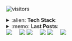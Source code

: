 ![visitors](https://visitor-badge.laobi.icu/badge?page_id=korayguler)

<details>
 <summary> :alien: <b>Tech Stack</b>: </summary>
<br>
<p align = "left">
 
<img src="https://raw.githubusercontent.com/korayguler/korayguler.github.io/master/icons/html5/html5-original-wordmark.svg" width="40px"/>  <img src="https://raw.githubusercontent.com/korayguler/korayguler.github.io/master/icons/css3/css3-original-wordmark.svg" width="40px"/>  <img src="https://raw.githubusercontent.com/korayguler/korayguler.github.io/master/icons/javascript/javascript-plain.svg" width="40px"/>  <img src="https://raw.githubusercontent.com/korayguler/korayguler.github.io/master/icons/react/react-original-wordmark.svg" width="40px"/>  <img src="https://raw.githubusercontent.com/korayguler/korayguler.github.io/master/icons/bootstrap/bootstrap-plain-wordmark.svg" width="40px"/>  <img src="https://raw.githubusercontent.com/korayguler/korayguler.github.io/master/icons/nodejs/nodejs-original.svg" width="40px"/>  <img src="https://raw.githubusercontent.com/korayguler/korayguler.github.io/master/icons/express/express-original.svg" width="40px"/>

<img src="https://raw.githubusercontent.com/korayguler/korayguler.github.io/master/icons/sass/sass-original.svg" width="40px"/>  <img src="https://raw.githubusercontent.com/korayguler/korayguler.github.io/master/icons/babel/babel-original.svg" width="40px"/>  <img src="https://raw.githubusercontent.com/korayguler/korayguler.github.io/master/icons/npm/npm-original-wordmark.svg" width="40px"/>  <img src="https://raw.githubusercontent.com/korayguler/korayguler.github.io/master/icons/gulp/gulp-plain.svg" width="40px"/><img src="https://raw.githubusercontent.com/korayguler/korayguler.github.io/master/icons/github/github-original.svg" width="30px"/>  <img src="https://raw.githubusercontent.com/korayguler/korayguler.github.io/master/icons/git/git-original.svg" width="30px"/>  <img src="https://raw.githubusercontent.com/korayguler/korayguler.github.io/master/icons/codepen/codepen-plain.svg" width="30px"/>  <img src="https://raw.githubusercontent.com/korayguler/korayguler.github.io/master/icons/photoshop/photoshop-plain.svg" width="30px"/>
</p>
</details>

<details>
 <summary> :memo: <b>Last Posts</b>: </summary>
<br>
<p align = "left">
<a target="_blank" href="https://korayguler.medium.com/gulp-sass-ve-browser-sync-ile-basit-geli%C5%9Ftirme-ortam%C4%B1-nas%C4%B1l-olu%C5%9Fturulur-99bb73fa097a">
 Gulp, Sass ve Browser-Sync ile basit geliştirme ortamı nasıl oluşturulur?
 </a>
</p>
</details>

<div>
 <span>
 <a style="margin-right:16px;" href="https://github.com/korayguler/live-exchange"><img src="https://github-readme-stats.vercel.app/api/pin/?username=korayguler&repo=live-exchange" /></a>
 <a href="https://github.com/korayguler/developer-portfolio"><img src="https://github-readme-stats.vercel.app/api/pin/?username=korayguler&repo=developer-portfolio" /></a>
 </span>
 
  <span >
 <a style="margin-right:16px;" href="https://github.com/korayguler/gulp-sass"><img src="https://github-readme-stats.vercel.app/api/pin/?username=korayguler&repo=gulp-sass" /></a>
 <a href="https://github.com/korayguler/vuex-todolist"><img src="https://github-readme-stats.vercel.app/api/pin/?username=korayguler&repo=vuex-todolist" /></a>
 </span>
 
  <span >
 <a style="margin-right:16px;"  href="https://github.com/korayguler/nodejs-auth-api"><img src="https://github-readme-stats.vercel.app/api/pin/?username=korayguler&repo=nodejs-auth-api" /></a>
 <a href="https://github.com/korayguler/genesis-portfolio-template"><img src="https://github-readme-stats.vercel.app/api/pin/?username=korayguler&repo=genesis-portfolio-template" /></a>
 </span>
 </div>

